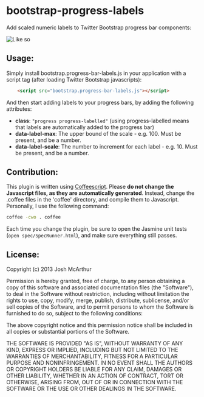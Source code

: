 bootstrap-progress-labels
=========================

Add scaled numeric labels to Twitter Bootstrap progress bar components:

![Like so](progressbar.png)

Usage:
---

Simply install bootstrap.progress-bar-labels.js in your application with a script tag (after loading Twitter Bootstrap javascripts):

``` html 
	<script src="bootstrap.progress-bar-labels.js"></script>
```

And then start adding labels to your progress bars, by adding the following attributes:

* **class**: `"progress progress-labelled"` (using progress-labelled means that labels are automatically added to the progress bar)
* **data-label-max**: The upper bound of the scale - e.g. 100. Must be present, and be a number.
* **data-label-scale**: The number to increment for each label - e.g. 10. Must be present, and be a number.


Contribution:
---

This plugin is written using [Coffeescript](http://coffeescript.org). Please **do not change the Javascript files, as they are automatically generated**. Instead, change the .coffee files in the 'coffee' directory, and compile them to Javascript. Personally, I use the following command:

``` bash
coffee -cwo . coffee
```

Each time you change the plugin, be sure to open the Jasmine unit tests (`open spec/SpecRunner.html`), and make sure everything still passes.

License:
---

Copyright (c) 2013 Josh McArthur

Permission is hereby granted, free of charge, to any person obtaining a copy of this software and associated documentation files (the "Software"), to deal in the Software without restriction, including without limitation the rights to use, copy, modify, merge, publish, distribute, sublicense, and/or sell copies of the Software, and to permit persons to whom the Software is furnished to do so, subject to the following conditions:

The above copyright notice and this permission notice shall be included in all copies or substantial portions of the Software.

THE SOFTWARE IS PROVIDED "AS IS", WITHOUT WARRANTY OF ANY KIND, EXPRESS OR IMPLIED, INCLUDING BUT NOT LIMITED TO THE WARRANTIES OF MERCHANTABILITY, FITNESS FOR A PARTICULAR PURPOSE AND NONINFRINGEMENT. IN NO EVENT SHALL THE AUTHORS OR COPYRIGHT HOLDERS BE LIABLE FOR ANY CLAIM, DAMAGES OR OTHER LIABILITY, WHETHER IN AN ACTION OF CONTRACT, TORT OR OTHERWISE, ARISING FROM, OUT OF OR IN CONNECTION WITH THE SOFTWARE OR THE USE OR OTHER DEALINGS IN THE SOFTWARE.

